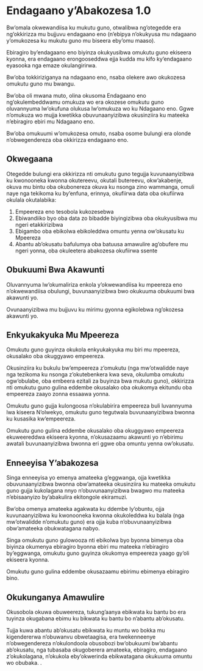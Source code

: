 # Endagaano y’Abakozesa 1.0

Bw’omala okwewandiisa ku mukutu guno, otwalibwa ng’otegedde era ng’okkirizza mu bujjuvu endagaano eno (n’ebipya n’okukyusa mu ndagaano y’omukozesa ku mukutu guno mu biseera eby’omu maaso).

Ebiragiro by’endagaano eno biyinza okukyusibwa omukutu guno ekiseera kyonna, era endagaano erongooseddwa ejja kudda mu kifo ky’endagaano eyasooka nga emaze okulangirirwa.

Bw’oba tokkiriziganya na ndagaano eno, nsaba olekere awo okukozesa omukutu guno mu bwangu.

Bw’oba oli mwana muto, olina okusoma Endagaano eno ng’okulembeddwamu omukuza wo era okozese omukutu guno oluvannyuma lw’okufuna olukusa lw’omukuza wo ku Ndagaano eno. Ggwe n’omukuza wo mujja kwetikka obuvunaanyizibwa okusinziira ku mateeka n’ebiragiro ebiri mu Ndagaano eno.

Bw’oba omukuumi w’omukozesa omuto, nsaba osome bulungi era olonde n’obwegendereza oba okkirizza endagaano eno.

## Okwegaana

Otegedde bulungi era okkirizza nti omukutu guno tegujja kuvunaanyizibwa ku kwonooneka kwonna okutereevu, okutali butereevu, okw’akabenje, okuva mu bintu oba okubonereza okuva ku nsonga zino wammanga, omuli naye nga tekikoma ku by’enfuna, erinnya, okufiirwa data oba okufiirwa okulala okutalabika:

1. Empeereza eno tesobola kukozesebwa
1. Ebiwandiiko byo oba data zo bibadde biyingizibwa oba okukyusibwa mu ngeri etakkirizibwa
1. Ebigambo oba ebikolwa ebikoleddwa omuntu yenna ow’okusatu ku Mpeereza
1. Abantu ab’okusatu bafulumya oba batuusa amawulire ag’obufere mu ngeri yonna, oba okuleetera abakozesa okufiirwa ssente

## Obukuumi Bwa Akawunti

Oluvannyuma lw’okumaliriza enkola y’okwewandiisa ku mpeereza eno n’okwewandiisa obulungi, buvunaanyizibwa bwo okukuuma obukuumi bwa akawunti yo.

Ovunaanyizibwa mu bujjuvu ku mirimu gyonna egikolebwa ng’okozesa akawunti yo.

## Enkyukakyuka Mu Mpeereza

Omukutu guno guyinza okukola enkyukakyuka mu biri mu mpeereza, okusalako oba okuggyawo empeereza.

Okusinziira ku bukulu bw’empeereza z’omukutu (nga mw’otwalidde naye nga tezikoma ku nsonga z’okutebenkera kwa seva, okulumba omukutu ogw’obulabe, oba embeera ezitali za buyinza bwa mukutu guno), okkirizza nti omukutu guno gulina eddembe okusalako oba okukomya ekitundu oba empeereza zaayo zonna essaawa yonna.

Omukutu guno gujja kulongoosa n’okulabirira empeereza buli luvannyuma lwa kiseera N’olwekyo, omukutu guno tegutwala buvunaanyizibwa bwonna ku kusasika kw’empeereza.

Omukutu guno gulina eddembe okusalako oba okuggyawo empeereza ekuweereddwa ekiseera kyonna, n’okusazaamu akawunti yo n’ebirimu awatali buvunaanyizibwa bwonna eri ggwe oba omuntu yenna ow’okusatu.

## Enneeyisa Y’abakozesa

Singa enneeyisa yo emenya amateeka g’eggwanga, ojja kwetikka obuvunaanyizibwa bwonna obw’amateeka okusinziira ku mateeka omukutu guno gujja kukolagana nnyo n’obuvunaanyizibwa bwagwo mu mateeka n’ebisaanyizo by’abakulira ekitongole ekiramuzi.

Bw’oba omenya amateeka agakwata ku ddembe ly’obuntu, ojja kuvunaanyizibwa ku kwonooneka kwonna okukoleddwa ku balala (nga mw’otwalidde n’omukutu guno) era ojja kuba n’obuvunaanyizibwa obw’amateeka obukwatagana nabyo.

Singa omukutu guno gulowooza nti ebikolwa byo byonna bimenya oba biyinza okumenya ebiragiro byonna ebiri mu mateeka n’ebiragiro by’eggwanga, omukutu guno guyinza okukomya empeereza yaago gy’oli ekiseera kyonna.

Omukutu guno gulina eddembe okusazaamu ebirimu ebimenya ebiragiro bino.

## Okukunganya Amawulire

Okusobola okuwa obuweereza, tukung’aanya ebikwata ku bantu bo era tuyinza okugabana ebimu ku bikwata ku bantu bo n’abantu ab’okusatu.

Tujja kuwa abantu ab’okusatu ebikwata ku muntu wo bokka mu kigendererwa n’obuwanvu obwetaagisa, era twekenneenye n’obwegendereza n’okulondoola obusobozi bw’obukuumi bw’abantu ab’okusatu, nga tubasaba okugoberera amateeka, ebiragiro, endagaano z’okukolagana, n’okukola eby’okwerinda ebikwatagana okukuuma omuntu wo obubaka. .